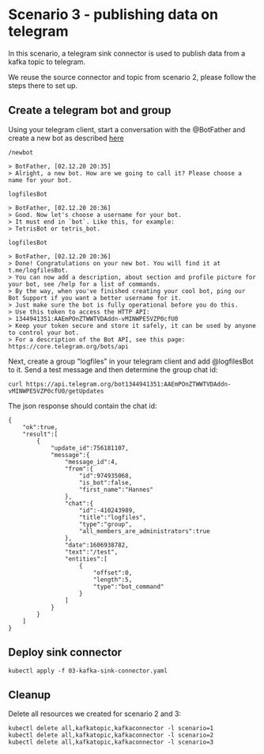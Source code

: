 # Scenario 3 - publishing data on telegram

In this scenario, a telegram sink connector is used to publish data from a kafka topic to telegram.

We reuse the source connector and topic from scenario 2, please follow the steps there to set up.

## Create a telegram bot and group

Using your telegram client, start a conversation with the @BotFather and create a new bot as described [here](https://github.com/fbascheper/kafka-connect-telegram)

    /newbot

    > BotFather, [02.12.20 20:35]
    > Alright, a new bot. How are we going to call it? Please choose a name for your bot.

    logfilesBot

    > BotFather, [02.12.20 20:36]
    > Good. Now let's choose a username for your bot.
    > It must end in `bot`. Like this, for example:
    > TetrisBot or tetris_bot.

    logfilesBot

    > BotFather, [02.12.20 20:36]
    > Done! Congratulations on your new bot. You will find it at t.me/logfilesBot.
    > You can now add a description, about section and profile picture for your bot, see /help for a list of commands.
    > By the way, when you've finished creating your cool bot, ping our Bot Support if you want a better username for it.
    > Just make sure the bot is fully operational before you do this.
    > Use this token to access the HTTP API:
    > 1344941351:AAEmPOnZTWWTVDAddn-vMINWPE5VZP0cfU0
    > Keep your token secure and store it safely, it can be used by anyone to control your bot.
    > For a description of the Bot API, see this page: https://core.telegram.org/bots/api

Next, create a group "logfiles" in your telegram client and add @logfilesBot to it.
Send a test message and then determine the group chat id:

    curl https://api.telegram.org/bot1344941351:AAEmPOnZTWWTVDAddn-vMINWPE5VZP0cfU0/getUpdates

The json response should contain the chat id:

    {
        "ok":true,
        "result":[
            {
                "update_id":756181107,
                "message":{
                    "message_id":4,
                    "from":{
                        "id":974935068,
                        "is_bot":false,
                        "first_name":"Hannes"
                    },
                    "chat":{
                        "id":-410243989,
                        "title":"logfiles",
                        "type":"group",
                        "all_members_are_administrators":true
                    },
                    "date":1606938782,
                    "text":"/test",
                    "entities":[
                        {
                            "offset":0,
                            "length":5,
                            "type":"bot_command"
                        }
                    ]
                }
            }
        ]
    }

## Deploy sink connector

    kubectl apply -f 03-kafka-sink-connector.yaml


## Cleanup

Delete all resources we created for scenario 2 and 3:

    kubectl delete all,kafkatopic,kafkaconnector -l scenario=1
    kubectl delete all,kafkatopic,kafkaconnector -l scenario=2
    kubectl delete all,kafkatopic,kafkaconnector -l scenario=3
